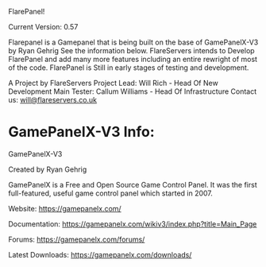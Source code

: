 FlarePanel!

Current Version: 0.57

Flarepanel is a Gamepanel that is being built on the base of GamePanelX-V3 by Ryan Gehrig See the information below.
FlareServers intends to Develop FlarePanel and add many more features including an entire rewright of most of the code.
FlarePanel is Still in early stages of testing and development.

A Project by FlareServers 
Project Lead: Will Rich - Head Of New Development
Main Tester: Callum Williams - Head Of Infrastructure
Contact us: will@flareservers.co.uk



GamePanelX-V3 Info:
=============

GamePanelX-V3

Created by Ryan Gehrig

GamePanelX is a Free and Open Source Game Control Panel.  It was the first full-featured, useful game control panel which started in 2007.


Website: https://gamepanelx.com/

Documentation: https://gamepanelx.com/wikiv3/index.php?title=Main_Page

Forums: https://gamepanelx.com/forums/

Latest Downloads: https://gamepanelx.com/downloads/
